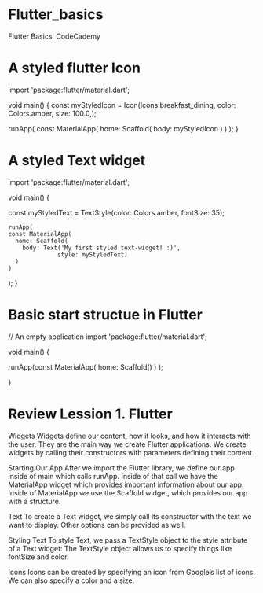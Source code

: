 # Flutter_basics
Flutter Basics. CodeCademy

# A styled flutter Icon

import 'package:flutter/material.dart';

void main() {
  const myStyledIcon = Icon(Icons.breakfast_dining,
                        color: Colors.amber,
                        size: 100.0,);
  
  runApp(
    const MaterialApp(
      home: Scaffold(
        body: myStyledIcon
      )
    )
  );
}

# A styled Text widget

import 'package:flutter/material.dart';

void main() {
  
  const myStyledText = TextStyle(color: Colors.amber,
                                fontSize: 35);
  
    runApp(
    const MaterialApp(
      home: Scaffold(
        body: Text('My first styled text-widget! :)',
                  style: myStyledText)
      )
    )
  );
}

# Basic start structue in Flutter 

// An empty application
import 'package:flutter/material.dart';

void main() {

runApp(const MaterialApp(
  home: Scaffold()
    )
  );
  
}

# Review Lession 1. Flutter

Widgets
Widgets define our content, how it looks, and how it interacts with the user. They are the main way we create Flutter applications. We create widgets by calling their constructors with parameters defining their content.

Starting Our App
After we import the Flutter library, we define our app inside of main which calls runApp. Inside of that call we have the MaterialApp widget which provides important information about our app. Inside of MaterialApp we use the Scaffold widget, which provides our app with a structure.

Text
To create a Text widget, we simply call its constructor with the text we want to display. Other options can be provided as well.

Styling Text
To style Text, we pass a TextStyle object to the style attribute of a Text widget:
The TextStyle object allows us to specify things like fontSize and color.

Icons
Icons can be created by specifying an icon from Google’s list of icons. We can also specify a color and a size.





